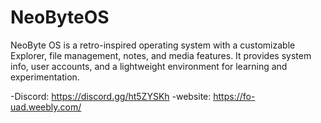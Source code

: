 # NeoByteOS
NeoByte OS is a retro-inspired operating system with a customizable Explorer, file management, notes, and media features. It provides system info, user accounts, and a lightweight environment for learning and experimentation.

-Discord: https://discord.gg/ht5ZYSKh
-website: https://fo-uad.weebly.com/
